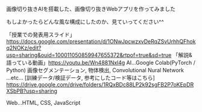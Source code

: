 画像切り抜きAIを搭載した、画像切り抜きWebアプリを作ってみました

もしよかったらどんな風な構成にしたのか、見ていってください^^

「授業での発表用スライド」https://docs.google.com/presentation/d/1ONwJpcwzxvDeRqZSvUrhhQFhokq2NOKz/edit?usp=sharing&ouid=100011050859947655372&rtpof=true&sd=true
「解説&語っている動画」https://youtu.be/Wn4881Nxl4g
AI...Google Colab(PyTorch / Python)
画像セグメンテーション, 物体検出, Convolutional Nural Network ...etc...
[訓練データ/検証データ, 参考にしたコード等はこちら]
https://drive.google.com/drive/folders/1RQxBDc88LP2k92sgFB2P7oKEpDRXSbPB?usp=sharing


Web...HTML, CSS, JavaScript
